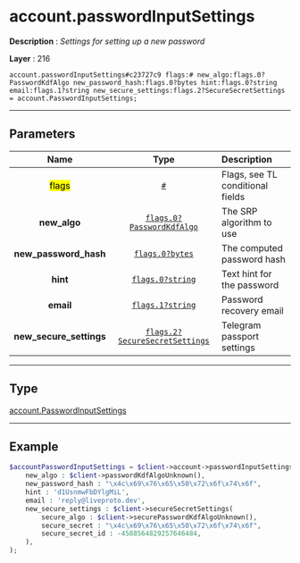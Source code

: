# account.passwordInputSettings

**Description** : *Settings for setting up a new password*

**Layer** : 216

```tl
account.passwordInputSettings#c23727c9 flags:# new_algo:flags.0?PasswordKdfAlgo new_password_hash:flags.0?bytes hint:flags.0?string email:flags.1?string new_secure_settings:flags.2?SecureSecretSettings = account.PasswordInputSettings;
```

---

## Parameters

| Name | Type | Description |
| :---: | :---: | :--- |
| <mark>flags</mark> | [`#`](type/#) | Flags, see TL conditional fields |
| **new_algo** | [`flags.0?PasswordKdfAlgo`](type/PasswordKdfAlgo) | The SRP algorithm to use |
| **new_password_hash** | [`flags.0?bytes`](type/bytes) | The computed password hash |
| **hint** | [`flags.0?string`](type/string) | Text hint for the password |
| **email** | [`flags.1?string`](type/string) | Password recovery email |
| **new_secure_settings** | [`flags.2?SecureSecretSettings`](type/SecureSecretSettings) | Telegram passport settings |

---

## Type

[account.PasswordInputSettings](type/account.PasswordInputSettings)

---

## Example

```php
$accountPasswordInputSettings = $client->account->passwordInputSettings(
	new_algo : $client->passwordKdfAlgoUnknown(),
	new_password_hash : "\x4c\x69\x76\x65\x50\x72\x6f\x74\x6f",
	hint : 'd1UsnmwFbDYlgMiL',
	email : 'reply@liveproto.dev',
	new_secure_settings : $client->secureSecretSettings(
		secure_algo : $client->securePasswordKdfAlgoUnknown(),
		secure_secret : "\x4c\x69\x76\x65\x50\x72\x6f\x74\x6f",
		secure_secret_id : -4588564829257646484,
	),
);
```